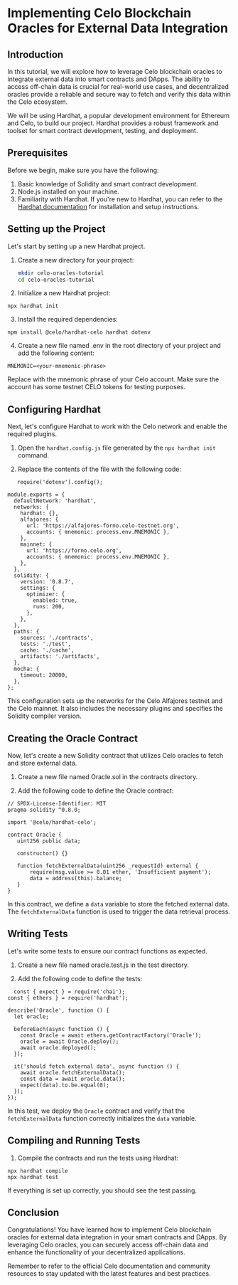 # Implementing Celo Blockchain Oracles for External Data Integration

## Introduction

In this tutorial, we will explore how to leverage Celo blockchain oracles to integrate external data into smart contracts and DApps. The ability to access off-chain data is crucial for real-world use cases, and decentralized oracles provide a reliable and secure way to fetch and verify this data within the Celo ecosystem.

We will be using Hardhat, a popular development environment for Ethereum and Celo, to build our project. Hardhat provides a robust framework and toolset for smart contract development, testing, and deployment.

## Prerequisites

Before we begin, make sure you have the following:

1. Basic knowledge of Solidity and smart contract development.
2. Node.js installed on your machine.
3. Familiarity with Hardhat. If you're new to Hardhat, you can refer to the [Hardhat documentation](https://hardhat.org/getting-started/) for installation and setup instructions.

## Setting up the Project

Let's start by setting up a new Hardhat project.

1. Create a new directory for your project:

   ```bash
   mkdir celo-oracles-tutorial
   cd celo-oracles-tutorial


2. Initialize a new Hardhat project:

```
npx hardhat init
```
3. Install the required dependencies:

```
npm install @celo/hardhat-celo hardhat dotenv
```

4. Create a new file named .env in the root directory of your project and add the following content:

```
MNEMONIC=<your-mnemonic-phrase>
```
Replace <your-mnemonic-phrase> with the mnemonic phrase of your Celo account. Make sure the account has some testnet CELO tokens for testing purposes.

## Configuring Hardhat
 Next, let's configure Hardhat to work with the Celo network and enable the required plugins.

1. Open the `hardhat.config.js` file generated by the  `npx hardhat init` command.

2. Replace the contents of the file with the following code:

```
   require('dotenv').config();

module.exports = {
  defaultNetwork: 'hardhat',
  networks: {
    hardhat: {},
    alfajores: {
      url: 'https://alfajores-forno.celo-testnet.org',
      accounts: { mnemonic: process.env.MNEMONIC },
    },
    mainnet: {
      url: 'https://forno.celo.org',
      accounts: { mnemonic: process.env.MNEMONIC },
    },
  },
  solidity: {
    version: '0.8.7',
    settings: {
      optimizer: {
        enabled: true,
        runs: 200,
      },
    },
  },
  paths: {
    sources: './contracts',
    tests: './test',
    cache: './cache',
    artifacts: './artifacts',
  },
  mocha: {
    timeout: 20000,
  },
};
```

This configuration sets up the networks for the Celo Alfajores testnet and the Celo mainnet. It also includes the necessary plugins and specifies the Solidity compiler version.

## Creating the Oracle Contract
Now, let's create a new Solidity contract that utilizes Celo oracles to fetch and store external data.

1. Create a new file named Oracle.sol in the contracts directory.

2. Add the following code to define the Oracle contract:

 ```
// SPDX-License-Identifier: MIT
pragma solidity ^0.8.0;

import '@celo/hardhat-celo';

contract Oracle {
    uint256 public data;

    constructor() {}

    function fetchExternalData(uint256 _requestId) external {
        require(msg.value >= 0.01 ether, 'Insufficient payment');
        data = address(this).balance;
    }
}

 ```
In this contract, we define a `data` variable to store the fetched external data. The `fetchExternalData` function is used to trigger the data retrieval process.

## Writing Tests
Let's write some tests to ensure our contract functions as expected.

1. Create a new file named oracle.test.js in the test directory.

2. Add the following code to define the tests:

```
  const { expect } = require('chai');
const { ethers } = require('hardhat');

describe('Oracle', function () {
  let oracle;

  beforeEach(async function () {
    const Oracle = await ethers.getContractFactory('Oracle');
    oracle = await Oracle.deploy();
    await oracle.deployed();
  });

  it('should fetch external data', async function () {
    await oracle.fetchExternalData();
    const data = await oracle.data();
    expect(data).to.be.equal(0);
  });
});
```

In this test, we deploy the `Oracle` contract and verify that the `fetchExternalData` function correctly initializes the `data` variable.

## Compiling and Running Tests

1. Compile the contracts and run the tests using Hardhat:

```
npx hardhat compile
npx hardhat test
```
If everything is set up correctly, you should see the test passing.

## Conclusion
Congratulations! You have learned how to implement Celo blockchain oracles for external data integration in your smart contracts and DApps. By leveraging Celo oracles, you can securely access off-chain data and enhance the functionality of your decentralized applications.

Remember to refer to the official Celo documentation and community resources to stay updated with the latest features and best practices.
   

